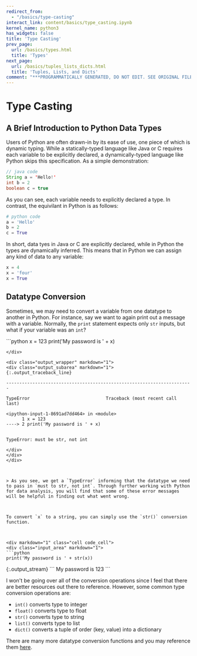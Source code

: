 ```yaml
---
redirect_from:
  - "/basics/type-casting"
interact_link: content/basics/type_casting.ipynb
kernel_name: python3
has_widgets: false
title: 'Type Casting'
prev_page:
  url: /basics/types.html
  title: 'Types'
next_page:
  url: /basics/tuples_lists_dicts.html
  title: 'Tuples, Lists, and Dicts'
comment: "***PROGRAMMATICALLY GENERATED, DO NOT EDIT. SEE ORIGINAL FILES IN /content***"
---
```



# Type Casting




## A Brief Introduction to Python Data Types

Users of Python are often drawn-in by its ease of use, one piece of which is dynamic typing. While a statically-typed language like Java or C requires each variable to be explicitly declared, a dynamically-typed language like Python skips this specification. As a simple demonstration:



```java
// java code
String a = 'Hello!'
int b = 2
boolean c = true
```



As you can see, each variable needs to explicitly declared a type. In contrast, the equivilant in Python is as follows:



```python
# python code
a = 'Hello'
b = 2
c = True
```



In short, data tyes in Java or C are explicitly declared, while in Python the types are dynamically inferred. This means that in Python we can assign any kind of data to any variable:



```python
x = 4
x = 'four'
x = True
```



## Datatype Conversion

Sometimes, we may need to convert a variable from one datatype to another in Python. For instance, say we want to again print out a message with a variable. Normally, the `print` statement expects only `str` inputs, but what if your variable was an `int`?



<div markdown="1" class="cell code_cell">
<div class="input_area" markdown="1">
```python
x = 123
print('My password is ' + x)

```
</div>

<div class="output_wrapper" markdown="1">
<div class="output_subarea" markdown="1">
{:.output_traceback_line}
```

    -----------------------------------------------------------------------

    TypeError                             Traceback (most recent call last)

    <ipython-input-1-8691ad7dd464> in <module>
          1 x = 123
    ----> 2 print('My password is ' + x)
    

    TypeError: must be str, not int


```
</div>
</div>
</div>



> As you see, we get a `TypeError` informing that the datatype we need to pass in `must to str, not int`. Through further working with Python for data analysis, you will find that some of these error messages will be helpful in finding out what went wrong.



To convert `x` to a string, you can simply use the `str()` conversion function.



<div markdown="1" class="cell code_cell">
<div class="input_area" markdown="1">
```python
print('My password is ' + str(x))

```
</div>

<div class="output_wrapper" markdown="1">
<div class="output_subarea" markdown="1">
{:.output_stream}
```
My password is 123
```
</div>
</div>
</div>



I won't be going over all of the conversion operations since I feel that there are better resources out there to reference. However, some common type conversion operations are:

- `int()` converts type to integer
- `float()` converts type to float
- `str()` converts type to string
- `list()` converts  type to list
- `dict()` converts a tuple of order (key, value) into a dictionary

There are many more datatype conversion functions and you may reference them [here](https://www.geeksforgeeks.org/type-conversion-python/).

